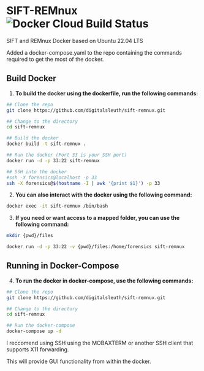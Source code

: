 # **SIFT-REMnux**  ![Docker Cloud Build Status](https://img.shields.io/docker/cloud/build/digitalsleuth/sift-remnux)
SIFT and REMnux Docker based on Ubuntu 22.04 LTS

Added a docker-compose.yaml to the repo containing the commands required to get the most of the docker.

## **Build Docker**

1. **To build the docker using the dockerfile, run the following commands:**

```bash
## Clone the repo
git clone https://github.com/digitalsleuth/sift-remnux.git

## Change to the directory
cd sift-remnux

## Build the docker
docker build -t sift-remnux .

## Run the docker (Port 33 is your SSH port)
docker run -d -p 33:22 sift-remnux

## SSH into the docker
#ssh -X forensics@localhost -p 33
ssh -X forensics@$(hostname -I | awk '{print $1}') -p 33

```
2. **You can also interact with the docker using the following command:**
```bash
docker exec -it sift-remnux /bin/bash
```

3. **If you need or want access to a mapped folder, you can use the following command:**
```bash
mkdir {pwd}/files

docker run -d -p 33:22 -v {pwd}/files:/home/forensics sift-remnux
```

## **Running in Docker-Compose**

4. **To run the docker in docker-compose, use the following commands:**

```bash
## Clone the repo
git clone https://github.com/digitalsleuth/sift-remnux.git

## Change to the directory
cd sift-remnux

## Run the docker-compose
docker-compose up -d
```

I reccomend using SSH using the MOBAXTERM or another SSH client that supports X11 forwarding.

This will provide GUI functionality from within the docker.
